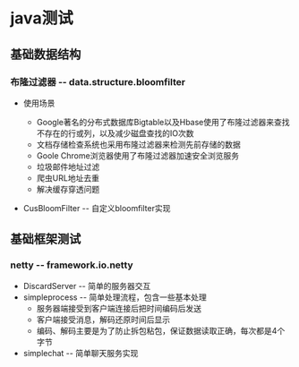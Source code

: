 #  java测试

##  基础数据结构
### 布隆过滤器 -- data.structure.bloomfilter
*   使用场景
    *   Google著名的分布式数据库Bigtable以及Hbase使用了布隆过滤器来查找不存在的行或列，以及减少磁盘查找的IO次数
    *   文档存储检查系统也采用布隆过滤器来检测先前存储的数据
    *   Goole Chrome浏览器使用了布隆过滤器加速安全浏览服务
    *   垃圾邮件地址过滤
    *   爬虫URL地址去重
    *   解决缓存穿透问题

*   CusBloomFilter -- 自定义bloomfilter实现

##  基础框架测试
###  netty -- framework.io.netty
*   DiscardServer -- 简单的服务器交互
*   simpleprocess -- 简单处理流程，包含一些基本处理
    *   服务器端接受到客户端连接后把时间编码后发送
    *   客户端接受消息，解码还原时间后显示
    *   编码、解码主要是为了防止拆包粘包，保证数据读取正确，每次都是4个字节
*   simplechat -- 简单聊天服务实现
